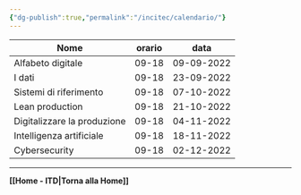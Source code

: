 ```yaml
---
{"dg-publish":true,"permalink":"/incitec/calendario/"}
---
```


| Nome                        | orario | data       |
| --------------------------- | ------ | ---------- |
| Alfabeto digitale           | 09-18  | 09-09-2022 |
| I dati                      | 09-18  | 23-09-2022 |
| Sistemi di riferimento      | 09-18  | 07-10-2022 |
| Lean production             | 09-18  | 21-10-2022 |
| Digitalizzare la produzione | 09-18  | 04-11-2022 |
| Intelligenza artificiale    | 09-18  | 18-11-2022 |
| Cybersecurity               | 09-18  | 02-12-2022 |


---

**[[Home - ITD\|Torna alla Home]]**
